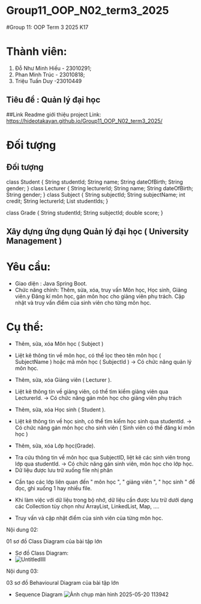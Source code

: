 # Group11_OOP_N02_term3_2025

#Group 11: OOP Term 3 2025 K17

# Thành viên:

1. Đỗ Như Minh Hiếu - 23010291;
2. Phan Minh Trúc - 23010818;
3. Triệu Tuấn Duy -23010449

## Tiêu đề : Quản lý đại học

##Link Readme giới thiệu project
Link: https://hideotakayan.github.io/Group11_OOP_N02_term3_2025/

# Đối tượng

## Đối tượng

class Student {
String studentId;
String name;
String dateOfBirth;
String gender;
}
class Lecturer {
String lecturerId;
String name;
String dateOfBirth;
String gender;
}
class Subject {
String subjectId;
String subjectName;
int credit;
String lecturerId;
List<String> studentIds;
}

class Grade {
String studentId;
String subjectId;
double score;
}

## Xây dựng ứng dụng Quản lý đại học ( University Management )

# Yêu cầu:

- Giao diện : Java Spring Boot.
- Chức năng chính:
  Thêm, sửa, xóa, truy vấn Môn học, Học sinh, Giảng viên.y
  Đăng kí môn học, gán môn học cho giảng viên phụ trách.
  Cập nhật và truy vấn điểm của sinh viên cho từng môn học.

# Cụ thể:

- Thêm, sửa, xóa Môn học ( Subject )

* Liệt kê thông tin về môn học, có thể lọc theo tên môn học ( SubjectName ) hoặc mã môn học ( SubjectId )
  -> Có chức năng quản lý môn học.

- Thêm, sửa, xóa Giảng viên ( Lecturer ).

* Liệt kê thông tin về giảng viên, có thể tìm kiểm giảng viên qua LecturerId.
  -> Có chức năng gán môn học cho giảng viên phụ trách

- Thêm, sửa, xóa Học sinh ( Student ).

* Liệt kê thông tin về học sinh, có thể tìm kiểm học sinh qua studentId.
  -> Có chức năng gán môn học cho sinh viên ( Sinh viên có thể đăng kí môn học )

- Thêm, sửa, xóa Lớp học(Grade).

* Tra cứu thông tin về môn học qua SubjectID, liệt kê các sinh viên trong lớp qua studentId.
  -> Có chức năng gán sinh viên, môn học cho lớp học.
* Dữ liệu được lưu trữ xuống file nhị phân

- Cần tạo các lớp liên quan đến " môn học ", " giảng viên ", " học sinh " để đọc, ghi xuống 1 hay nhiều file.

* Khi làm việc với dữ liệu trong bộ nhớ, dữ liệu cần được lưu trữ dưới dạng các Collection tùy chọn như ArrayList, LinkedList, Map, ....

* Truy vấn và cập nhật điểm của sinh viên của từng môn học.

Nội dung 02:

01 sơ đồ Class Diagram của bài tập lớn

- Sơ đồ Class Diagram:
- ![Untitledllll](https://github.com/user-attachments/assets/b6ddcb33-e368-4b1a-a1a5-7c7e37983b71)

Nội dung 03:

03 sơ đồ Behavioural Diagram của bài tập lớn

- Sequence Diagram ![Ảnh chụp màn hình 2025-05-20 113942](https://github.com/user-attachments/assets/ae52c239-d422-4f8f-9c4b-05a7d7ea7ccb)
